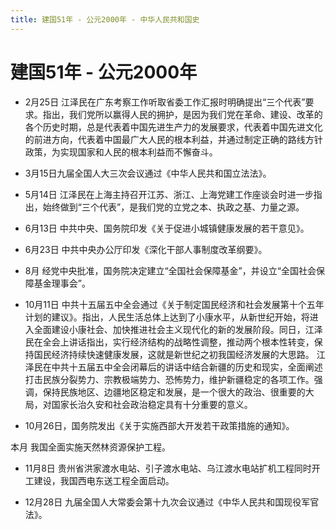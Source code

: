 ```yaml
---
title: 建国51年 - 公元2000年 - 中华人民共和国史
---
```


# 建国51年 - 公元2000年

+ 2月25日 江泽民在广东考察工作听取省委工作汇报时明确提出“三个代表”要求。指出，我们党所以赢得人民的拥护，是因为我们党在革命、建设、改革的各个历史时期，总是代表着中国先进生产力的发展要求，代表着中国先进文化的前进方向，代表着中国最广大人民的根本利益，并通过制定正确的路线方针政策，为实现国家和人民的根本利益而不懈奋斗。

+ 3月15日九届全国人大三次会议通过《中华人民共和国立法法》。

+ 5月14日 江泽民在上海主持召开江苏、浙江、上海党建工作座谈会时进一步指出，始终做到“三个代表”，是我们党的立党之本、执政之基、力量之源。

+ 6月13日 中共中央、国务院印发《关于促进小城镇健康发展的若干意见》。

+ 6月23日 中共中央办公厅印发《深化干部人事制度改革纲要》。

+ 8月 经党中央批准，国务院决定建立“全国社会保障基金”，并设立“全国社会保障基金理事会”。

+ 10月11日 中共十五届五中全会通过《关于制定国民经济和社会发展第十个五年计划的建议》。指出，人民生活总体上达到了小康水平，从新世纪开始，将进入全面建设小康社会、加快推进社会主义现代化的新的发展阶段。同日，江泽民在全会上讲话指出，实行经济结构的战略性调整，推动两个根本性转变，保持国民经济持续快速健康发展，这就是新世纪之初我国经济发展的大思路。
    江泽民在中共十五届五中全会闭幕后的讲话中结合新疆的历史和现实，全面阐述打击民族分裂势力、宗教极端势力、恐怖势力，维护新疆稳定的各项工作。强调，保持民族地区、边疆地区稳定和发展，是一个很大的政治、很重要的大局，对国家长治久安和社会政治稳定具有十分重要的意义。

+ 10月26日，国务院发出《关于实施西部大开发若干政策措施的通知》。

本月 我国全面实施天然林资源保护工程。
+ 11月8日 贵州省洪家渡水电站、引子渡水电站、乌江渡水电站扩机工程同时开工建设，我国西电东送工程全面启动。

+ 12月28日 九届全国人大常委会第十九次会议通过《中华人民共和国现役军官法》。